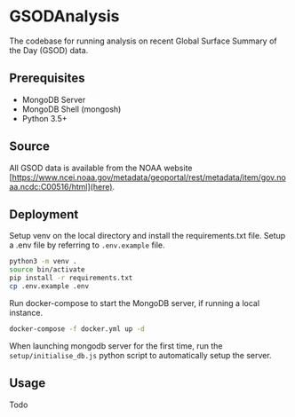 # GSODAnalysis

The codebase for running analysis on recent Global Surface Summary of the Day (GSOD) data.

## Prerequisites

- MongoDB Server
- MongoDB Shell (mongosh)
- Python 3.5+

## Source

All GSOD data is available from the NOAA website [https://www.ncei.noaa.gov/metadata/geoportal/rest/metadata/item/gov.noaa.ncdc:C00516/html](here).

## Deployment

Setup venv on the local directory and install the requirements.txt file. Setup a .env file by referring to `.env.example` file.

```bash
python3 -m venv .
source bin/activate
pip install -r requirements.txt
cp .env.example .env
```

Run docker-compose to start the MongoDB server, if running a local instance.

```bash
docker-compose -f docker.yml up -d
```

When launching mongodb server for the first time, run the `setup/initialise_db.js` python script to automatically setup the server.

## Usage

Todo
